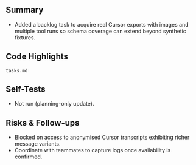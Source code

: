 ## Summary

- Added a backlog task to acquire real Cursor exports with images and multiple tool runs so schema coverage can extend beyond synthetic fixtures.

## Code Highlights

```text
tasks.md
```

## Self-Tests

- Not run (planning-only update).

## Risks & Follow-ups

- Blocked on access to anonymised Cursor transcripts exhibiting richer message variants.
- Coordinate with teammates to capture logs once availability is confirmed.
